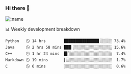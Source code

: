 ### Hi there 👋

<!--
**lv2020/lv2020** is a ✨ _special_ ✨ repository because its `README.md` (this file) appears on your GitHub profile.

Here are some ideas to get you started:

- 🔭 I’m currently working on ...
- 🌱 I’m currently learning ...
- 👯 I’m looking to collaborate on ...
- 🤔 I’m looking for help with ...
- 💬 Ask me about ...
- 📫 How to reach me: ...
- 😄 Pronouns: ...
- ⚡ Fun fact: ...
-->
![:name](https://count.getloli.com/get/@:lv2020)
 <!-- waka-box start -->
📊 Weekly development breakdown
```text
Python   🕓 14 hrs        ███████████████▍░░░░░ 73.4%
Java     🕓 2 hrs 58 mins ███▎░░░░░░░░░░░░░░░░░ 15.6%
C++      🕓 1 hr 24 mins  █▌░░░░░░░░░░░░░░░░░░░  7.4%
Markdown 🕓 19 mins       ▎░░░░░░░░░░░░░░░░░░░░  1.7%
C        🕓 6 mins        ░░░░░░░░░░░░░░░░░░░░░  0.6%
```
<!-- Powered by https://github.com/YouEclipse/waka-box-go . -->
<!-- waka-box end -->
